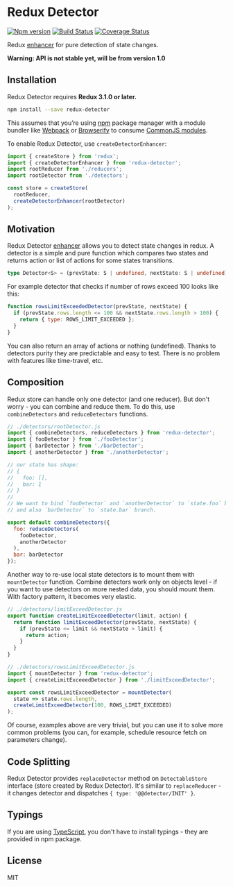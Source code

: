 # Redux Detector
[![Npm version](https://img.shields.io/npm/v/redux-detector.svg?style=flat-square)](https://www.npmjs.com/package/redux-detector)
[![Build Status](https://travis-ci.org/piotr-oles/redux-detector.svg?branch=master)](https://travis-ci.org/piotr-oles/redux-detector)
[![Coverage Status](https://coveralls.io/repos/github/piotr-oles/redux-detector/badge.svg?branch=master)](https://coveralls.io/github/piotr-oles/redux-detector?branch=master)

Redux [enhancer](http://redux.js.org/docs/api/createStore.html) for pure detection of state changes.
 
**Warning: API is not stable yet, will be from version 1.0**

## Installation ##
Redux Detector requires **Redux 3.1.0 or later.**
```sh
npm install --save redux-detector
```
This assumes that you’re using [npm](http://npmjs.com/) package manager with a module bundler like 
[Webpack](http://webpack.github.io/) or [Browserify](http://browserify.org/) to consume 
[CommonJS modules](http://webpack.github.io/docs/commonjs.html).

To enable Redux Detector, use `createDetectorEnhancer`:
```js
import { createStore } from 'redux';
import { createDetectorEnhancer } from 'redux-detector';
import rootReducer from './reducers';
import rootDetector from './detectors';

const store = createStore(
  rootReducer,
  createDetectorEnhancer(rootDetector)
);
```

## Motivation ##
Redux Detector [enhancer](http://redux.js.org/docs/api/createStore.html) allows you to detect state changes in redux. 
A detector is a simple and pure function which compares two states and returns action or list of actions for some states transitions.
```typescript
type Detector<S> = (prevState: S | undefined, nextState: S | undefined) => Action | Action[] | void;
```

For example detector that checks if number of rows exceed 100 looks like this:
```js
function rowsLimitExceededDetector(prevState, nextState) {
  if (prevState.rows.length <= 100 && nextState.rows.length > 100) {
    return { type: ROWS_LIMIT_EXCEEDED };
  }
}
```
You can also return an array of actions or nothing (undefined).
Thanks to detectors purity they are predictable and easy to test. There is no problem with features like time-travel, etc.

## Composition ##
Redux store can handle only one detector (and one reducer). But don't worry - you can combine and reduce them. To do this, use 
`combineDetectors` and `reduceDetectors` functions.
```js
// ./detectors/rootDetector.js
import { combineDetectors, reduceDetectors } from 'redux-detector';
import { fooDetector } from './fooDetector';
import { barDetector } from './barDetector';
import { anotherDetector } from './anotherDetector';

// our state has shape:
// {
//   foo: [],
//   bar: 1
// }
//
// We want to bind `fooDetector` and `anotherDetector` to `state.foo` branch (they should run in sequence)
// and also `barDetector` to `state.bar` branch.

export default combineDetectors({
  foo: reduceDetectors(
    fooDetector,
    anotherDetector
  ),
  bar: barDetector
});
```

Another way to re-use local state detectors is to mount them with `mountDetector` function. Combine detectors work only on objects level - 
if you want to use detectors on more nested data, you should mount them. With factory pattern, it becomes very elastic.
```js
// ./detectors/limitExceedDetector.js
export function createLimitExceedDetector(limit, action) {
  return function limitExceedDetector(prevState, nextState) {
    if (prevState <= limit && nextState > limit) {
      return action;
    }
  }
}

// ./detectors/rowsLimitExceedDetector.js
import { mountDetector } from 'redux-detector';
import { createLimitExceeedDetector } from './limitExceedDetector';

export const rowsLimitExceedDetector = mountDetector(
  state => state.rows.length,
  createLimitExceedDetector(100, ROWS_LIMIT_EXCEEDED)
);
```
Of course, examples above are very trivial, but you can use it to solve more common problems 
(you can, for example, schedule resource fetch on parameters change).

## Code Splitting ##
Redux Detector provides `replaceDetector` method on `DetectableStore` interface (store created by Redux Detector). It's similar to
`replaceReducer` - it changes detector and dispatches `{ type: '@@detector/INIT' }`.

## Typings ##
If you are using [TypeScript](https://www.typescriptlang.org/), you don't have to install typings - they are provided in npm package.

## License ##
MIT
